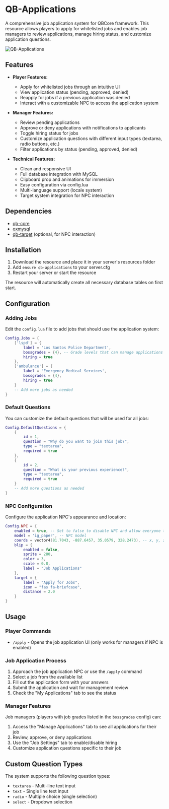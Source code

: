 # QB-Applications

A comprehensive job application system for QBCore framework. This resource allows players to apply for whitelisted jobs and enables job managers to review applications, manage hiring status, and customize application questions.

![QB-Applications](https://sdmntprukwest.oaiusercontent.com/files/00000000-a0b0-6243-9611-a2f114858006/raw?se=2025-05-24T13%3A25%3A51Z&sp=r&sv=2024-08-04&sr=b&scid=418ea3d8-4b4f-5707-bf5b-4040617ef8c0&skoid=0a4a0f0c-99ac-4752-9d87-cfac036fa93f&sktid=a48cca56-e6da-484e-a814-9c849652bcb3&skt=2025-05-24T10%3A30%3A37Z&ske=2025-05-25T10%3A30%3A37Z&sks=b&skv=2024-08-04&sig=xjwIYofdEwk3HzEyy7l51KR20AmsAHJH3nhsSdR/NDk%3D)

## Features

- **Player Features:**

  - Apply for whitelisted jobs through an intuitive UI
  - View application status (pending, approved, denied)
  - Reapply for jobs if a previous application was denied
  - Interact with a customizable NPC to access the application system

- **Manager Features:**

  - Review pending applications
  - Approve or deny applications with notifications to applicants
  - Toggle hiring status for jobs
  - Customize application questions with different input types (textarea, radio buttons, etc.)
  - Filter applications by status (pending, approved, denied)

- **Technical Features:**
  - Clean and responsive UI
  - Full database integration with MySQL
  - Clipboard prop and animations for immersion
  - Easy configuration via config.lua
  - Multi-language support (locale system)
  - Target system integration for NPC interaction

## Dependencies

- [qb-core](https://github.com/qbcore-framework/qb-core)
- [oxmysql](https://github.com/overextended/oxmysql)
- [qb-target](https://github.com/qbcore-framework/qb-target) (optional, for NPC interaction)

## Installation

1. Download the resource and place it in your server's resources folder
2. Add `ensure qb-applications` to your server.cfg
3. Restart your server or start the resource

The resource will automatically create all necessary database tables on first start.

## Configuration

### Adding Jobs

Edit the `config.lua` file to add jobs that should use the application system:

```lua
Config.Jobs = {
    ['lspd'] = {
        label = 'Los Santos Police Department',
        bossgrades = {4}, -- Grade levels that can manage applications
        hiring = true
    },
    ['ambulance'] = {
        label = 'Emergency Medical Services',
        bossgrades = {4},
        hiring = true
    }
    -- Add more jobs as needed
}
```

### Default Questions

You can customize the default questions that will be used for all jobs:

```lua
Config.DefaultQuestions = {
    {
        id = 1,
        question = "Why do you want to join this job?",
        type = "textarea",
        required = true
    },
    {
        id = 2,
        question = "What is your previous experience?",
        type = "textarea",
        required = true
    }
    -- Add more questions as needed
}
```

### NPC Configuration

Configure the application NPC's appearance and location:

```lua
Config.NPC = {
    enabled = true, -- Set to false to disable NPC and allow everyone to use command
    model = 'ig_paper', -- NPC model
    coords = vector4(81.7043, -887.6457, 35.0579, 328.2473), -- x, y, z, heading
    blip = {
        enabled = false,
        sprite = 280,
        color = 3,
        scale = 0.8,
        label = "Job Applications"
    },
    target = {
        label = "Apply for Jobs",
        icon = "fas fa-briefcase",
        distance = 2.0
    }
}
```

## Usage

### Player Commands

- `/apply` - Opens the job application UI (only works for managers if NPC is enabled)

### Job Application Process

1. Approach the job application NPC or use the `/apply` command
2. Select a job from the available list
3. Fill out the application form with your answers
4. Submit the application and wait for management review
5. Check the "My Applications" tab to see the status

### Manager Features

Job managers (players with job grades listed in the `bossgrades` config) can:

1. Access the "Manage Applications" tab to see all applications for their job
2. Review, approve, or deny applications
3. Use the "Job Settings" tab to enable/disable hiring
4. Customize application questions specific to their job

## Custom Question Types

The system supports the following question types:

- `textarea` - Multi-line text input
- `text` - Single line text input
- `radio` - Multiple choice (single selection)
- `select` - Dropdown selection
